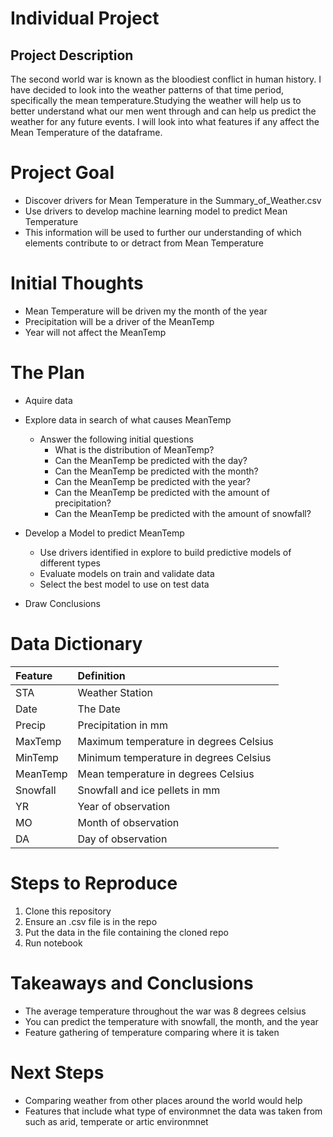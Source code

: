 # Individual Project
## Project Description

The second world war is known as the bloodiest conflict in human history. I have decided to look into the weather patterns of that time period, specifically the mean temperature.Studying the weather will help us to better understand what our men went through and can help us predict the weather for any future events. I will look into what features if any affect the Mean Temperature of the dataframe.

# Project Goal

* Discover drivers for Mean Temperature in the Summary_of_Weather.csv
* Use drivers to develop machine learning model to predict Mean Temperature
* This information will be used to further our understanding of which elements contribute to or detract from Mean Temperature

# Initial Thoughts

* Mean Temperature will be  driven my the month of the year
* Precipitation will be a driver of the MeanTemp
* Year will not affect the MeanTemp

# The Plan

* Aquire data

* Explore data in search of what causes MeanTemp
    * Answer the following initial questions
        * What is the distribution of MeanTemp?
        * Can the MeanTemp be predicted with the day?
        * Can the MeanTemp be predicted with the month?
        * Can the MeanTemp be predicted with the year?
        * Can the MeanTemp be predicted with the amount of precipitation?
        * Can the MeanTemp be predicted with the amount of snowfall?
        
* Develop a Model to predict MeanTemp
    * Use drivers identified in explore to build predictive models of different types
    * Evaluate models on train and validate data
    * Select the best model to use on test data
    
* Draw Conclusions

# Data Dictionary

| Feature | Definition |
|:--------|:-----------|
|STA| Weather Station|
|Date| The Date|
|Precip| Precipitation in mm|
|MaxTemp| Maximum temperature in degrees Celsius|
|MinTemp| Minimum temperature in degrees Celsius|
|MeanTemp| Mean temperature in degrees Celsius|
|Snowfall| Snowfall and ice pellets in mm|
|YR| Year of observation|
|MO| Month of observation|
|DA| Day of observation|

# Steps to Reproduce
1) Clone this repository
2) Ensure an .csv file is in the repo
3) Put the data in  the file containing the cloned repo
4) Run notebook

# Takeaways and Conclusions
* The average temperature throughout the war was 8 degrees celsius
* You can predict the temperature with snowfall, the month, and the year
* Feature gathering of temperature comparing where it is taken

# Next Steps
* Comparing weather from other places around the world would help
* Features that include what type of environmnet the data was taken from such as arid, temperate or artic environmnet